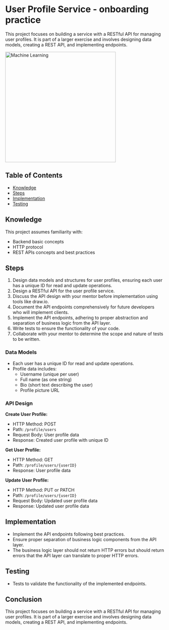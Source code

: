 # User Profile Service - onboarding practice

This project focuses on building a service with a RESTful API for managing user profiles. It is part of a larger exercise and involves designing data models, creating a REST API, and implementing endpoints.

<img src="https://scrimba.com/articles/content/images/2022/12/frontend-to-backend-1.png" alt="Machine Learning" width="350"/>

## Table of Contents

- [Knowledge](#knowledge)
- [Steps](#steps)
- [Implementation](#implementation)
- [Testing](#testing)

## Knowledge

This project assumes familiarity with:

- Backend basic concepts
- HTTP protocol
- REST APIs concepts and best practices

## Steps

1. Design data models and structures for user profiles, ensuring each user has a unique ID for read and update operations.
2. Design a RESTful API for the user profile service.
3. Discuss the API design with your mentor before implementation using tools like draw.io.
4. Document the API endpoints comprehensively for future developers who will implement clients.
5. Implement the API endpoints, adhering to proper abstraction and separation of business logic from the API layer.
6. Write tests to ensure the functionality of your code.
7. Collaborate with your mentor to determine the scope and nature of tests to be written.

### Data Models

- Each user has a unique ID for read and update operations.
- Profile data includes:
  - Username (unique per user)
  - Full name (as one string)
  - Bio (short text describing the user)
  - Profile picture URL

### API Design

**Create User Profile:**
- HTTP Method: POST
- Path: `/profile/users`
- Request Body: User profile data
- Response: Created user profile with unique ID

**Get User Profile:**
- HTTP Method: GET
- Path: `/profile/users/{userID}`
- Response: User profile data

**Update User Profile:**
- HTTP Method: PUT or PATCH
- Path: `/profile/users/{userID}`
- Request Body: Updated user profile data
- Response: Updated user profile data

## Implementation

- Implement the API endpoints following best practices.
- Ensure proper separation of business logic components from the API layer.
- The business logic layer should not return HTTP errors but should return errors that the API layer can translate to proper HTTP errors.

## Testing

- Tests to validate the functionality of the implemented endpoints.


## Conclusion
This project focuses on building a service with a RESTful API for managing user profiles. It is part of a larger exercise and involves designing data models, creating a REST API, and implementing endpoints.

